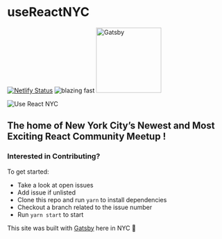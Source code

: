 # useReactNYC



 [![Netlify Status](https://api.netlify.com/api/v1/badges/805c38b8-da50-4cf0-8853-3db04f834ccb/deploy-status)](https://app.netlify.com/sites/priceless-meitner-a9781b/deploys) ![blazing fast](https://img.shields.io/badge/speed-blazing%20%F0%9F%94%A5-brightgreen.svg?style=flat-square)    <a href="https://gatsbyjs.org">
    <img alt="Gatsby" src="https://www.gatsbyjs.org/monogram.svg" width="150px" />   
</a> 


<img alt="Use React NYC" src="https://i.gyazo.com/8f5c890d7edd9613d41bb396389842ca.png" witdh="20" />



## The home of New York City’s Newest and Most Exciting React Community Meetup !

### Interested in Contributing?

To get started:

* Take a look at open issues
* Add issue if unlisted
* Clone this repo and run `yarn` to install dependencies
* Checkout a branch related to the issue number
* Run `yarn start` to start


This site was built with [Gatsby](https://www.gatsbyjs.org/) here in NYC 🗽
